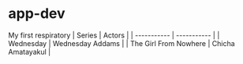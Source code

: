 # app-dev
My first respiratory
| Series | Actors |
| ----------- | ----------- |
| Wednesday | Wednesday Addams |
| The Girl From Nowhere | Chicha Amatayakul |
